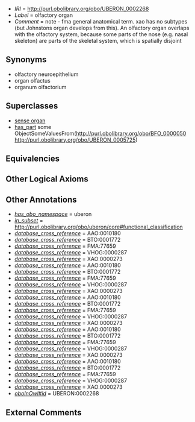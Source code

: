  * *IRI* = http://purl.obolibrary.org/obo/UBERON_0002268
 * *Label* = olfactory organ
 * *Comment* = note - fma general anatomical term. xao has no subtypes (but Johnstons organ develops from this). An olfactory organ overlaps with the olfactory system, because some parts of the nose (e.g. nasal skeleton) are parts of the skeletal system, which is spatially disjoint

## Synonyms

 * olfactory neuroepithelium
 * organ olfactus
 * organum olfactorium

## Superclasses

 * [sense organ](../../UBERON/20/UBERON_0000020.md)
 * [has_part](../../BFO/51/BFO_0000051.md) some ObjectSomeValuesFrom(<http://purl.obolibrary.org/obo/BFO_0000050> <http://purl.obolibrary.org/obo/UBERON_0005725>)

## Equivalencies


## Other Logical Axioms


## Other Annotations

 * *[has_obo_namespace](../../ce/oboInOwl#hasOBONamespace.md)* = uberon
 * *[in_subset](../../et/oboInOwl#inSubset.md)* = http://purl.obolibrary.org/obo/uberon/core#functional_classification
 * *[database_cross_reference](../../ef/oboInOwl#hasDbXref.md)* = AAO:0010180
 * *[database_cross_reference](../../ef/oboInOwl#hasDbXref.md)* = BTO:0001772
 * *[database_cross_reference](../../ef/oboInOwl#hasDbXref.md)* = FMA:77659
 * *[database_cross_reference](../../ef/oboInOwl#hasDbXref.md)* = VHOG:0000287
 * *[database_cross_reference](../../ef/oboInOwl#hasDbXref.md)* = XAO:0000273
 * *[database_cross_reference](../../ef/oboInOwl#hasDbXref.md)* = AAO:0010180
 * *[database_cross_reference](../../ef/oboInOwl#hasDbXref.md)* = BTO:0001772
 * *[database_cross_reference](../../ef/oboInOwl#hasDbXref.md)* = FMA:77659
 * *[database_cross_reference](../../ef/oboInOwl#hasDbXref.md)* = VHOG:0000287
 * *[database_cross_reference](../../ef/oboInOwl#hasDbXref.md)* = XAO:0000273
 * *[database_cross_reference](../../ef/oboInOwl#hasDbXref.md)* = AAO:0010180
 * *[database_cross_reference](../../ef/oboInOwl#hasDbXref.md)* = BTO:0001772
 * *[database_cross_reference](../../ef/oboInOwl#hasDbXref.md)* = FMA:77659
 * *[database_cross_reference](../../ef/oboInOwl#hasDbXref.md)* = VHOG:0000287
 * *[database_cross_reference](../../ef/oboInOwl#hasDbXref.md)* = XAO:0000273
 * *[database_cross_reference](../../ef/oboInOwl#hasDbXref.md)* = AAO:0010180
 * *[database_cross_reference](../../ef/oboInOwl#hasDbXref.md)* = BTO:0001772
 * *[database_cross_reference](../../ef/oboInOwl#hasDbXref.md)* = FMA:77659
 * *[database_cross_reference](../../ef/oboInOwl#hasDbXref.md)* = VHOG:0000287
 * *[database_cross_reference](../../ef/oboInOwl#hasDbXref.md)* = XAO:0000273
 * *[database_cross_reference](../../ef/oboInOwl#hasDbXref.md)* = AAO:0010180
 * *[database_cross_reference](../../ef/oboInOwl#hasDbXref.md)* = BTO:0001772
 * *[database_cross_reference](../../ef/oboInOwl#hasDbXref.md)* = FMA:77659
 * *[database_cross_reference](../../ef/oboInOwl#hasDbXref.md)* = VHOG:0000287
 * *[database_cross_reference](../../ef/oboInOwl#hasDbXref.md)* = XAO:0000273
 * *[oboInOwl#id](../../id/oboInOwl#id.md)* = UBERON:0002268

## External Comments

